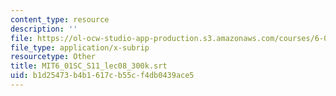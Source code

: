 ```yaml
---
content_type: resource
description: ''
file: https://ol-ocw-studio-app-production.s3.amazonaws.com/courses/6-01sc-introduction-to-electrical-engineering-and-computer-science-i-spring-2011/b1d25473b4b1617cb55cf4db0439ace5_MIT6_01SC_S11_lec08_300k.srt
file_type: application/x-subrip
resourcetype: Other
title: MIT6_01SC_S11_lec08_300k.srt
uid: b1d25473-b4b1-617c-b55c-f4db0439ace5
---
```

